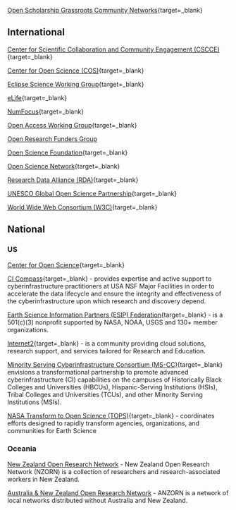 
[Open Scholarship Grassroots Community Networks](https://docs.google.com/spreadsheets/d/1LNF5_bOkRV-RLIF4HYmu-gOemIa4IdfXEer89fM-Vy8/edit#gid=847887324){target=_blank}

## International

[Center for Scientific Collaboration and Community Engagement (CSCCE)](https://www.cscce.org/){target=_blank}

[Center for Open Science (COS)](https://www.cos.io/){target=_blank}

[Eclipse Science Working Group](https://science.eclipse.org/){target=_blank}

[eLife](https://elifesciences.org/){target=_blank}

[NumFocus](https://numfocus.org/){target=_blank}

[Open Access Working Group](https://sparcopen.org/people/open-access-working-group/){target=_blank}

[Open Research Funders Group](https://www.orfg.org/)

[Open Science Foundation](https://osf.io/){target=_blank}

[Open Science Network](https://www.opensciencenetwork.org/){target=_blank}

[Research Data Alliance (RDA)](https://www.rd-alliance.org/){target=_blank}

[UNESCO Global Open Science Partnership](https://en.unesco.org/science-sustainable-future/open-science/partnership){target=_blank}

[World Wide Web Consortium (W3C)](https://www.w3.org/){target=_blank}

## National 

### US

[Center for Open Science](https://www.cos.io/){target=_blank}

[CI Compass](https://ci-compass.org/){target=_blank} - provides expertise and active support to cyberinfrastructure practitioners at USA NSF Major Facilities in order to accelerate the data lifecycle and ensure the integrity and effectiveness of the cyberinfrastructure upon which research and discovery depend.

[Earth Science Information Partners (ESIP) Federation](https://www.esipfed.org/){target=_blank} -  is a 501(c)(3) nonprofit supported by NASA, NOAA, USGS and 130+ member organizations.

[Internet2](https://internet2.edu/){target=_blank} - is a community providing cloud solutions, research support, and services tailored for Research and Education. 

[Minority Serving Cyberinfrastructure Consortium (MS-CC)](https://www.ms-cc.org/){target=_blank} envisions a transformational partnership to promote advanced cyberinfrastructure (CI) capabilities on the campuses of Historically Black Colleges and Universities (HBCUs), Hispanic-Serving Institutions (HSIs), Tribal Colleges and Universities (TCUs), and other Minority Serving Institutions (MSIs). 

[NASA Transform to Open Science (TOPS)](https://github.com/nasa/Transform-to-Open-Science){target=_blank} - coordinates efforts designed to rapidly transform agencies, organizations, and communities for Earth Science

### Oceania

[New Zealand Open Research Network](https://nzorn.netlify.app/) - New Zealand Open Research Network (NZORN) is a collection of researchers and research-associated workers in New Zealand.

[Australia & New Zealand Open Research Network](https://www.anzopenresearch.org/) - ANZORN is a network of local networks distributed without Australia and New Zealand.
